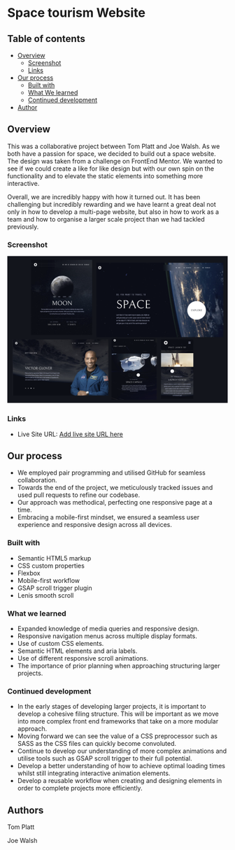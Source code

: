 # Space tourism Website

## Table of contents

- [Overview](#overview)
  - [Screenshot](#screenshot)
  - [Links](#links)
- [Our process](#Our-process)
  - [Built with](#built-with)
  - [What We learned](#what-i-learned)
  - [Continued development](#continued-development)
- [Author](#author)

## Overview

This was a collaborative project between Tom Platt and Joe Walsh. As we both have a passion for space, we decided to build out a space website. The design was taken from a challenge on FrontEnd Mentor. We wanted to see if we could create a like for like design but with our own spin on the functionality and to elevate the static elements into something more interactive.

Overall, we are incredibly happy with how it turned out. It has been challenging but incredibly rewarding and we have learnt a great deal not only in how to develop a multi-page website, but also in how to work as a team and how to organise a larger scale project than we had tackled previously.

### Screenshot

![](./assets/display-board.png)

### Links

- Live Site URL: [Add live site URL here](https://your-live-site-url.com)

## Our process

- We employed pair programming and utilised GitHub for seamless collaboration.
- Towards the end of the project, we meticulously tracked issues and used pull requests to refine our codebase.
- Our approach was methodical, perfecting one responsive page at a time.
- Embracing a mobile-first mindset, we ensured a seamless user experience and responsive design across all devices.

### Built with

- Semantic HTML5 markup
- CSS custom properties
- Flexbox
- Mobile-first workflow
- GSAP scroll trigger plugin
- Lenis smooth scroll

### What we learned

- Expanded knowledge of media queries and responsive design.
- Responsive navigation menus across multiple display formats.
- Use of custom CSS elements.
- Semantic HTML elements and aria labels.
- Use of different responsive scroll animations.
- The importance of prior planning when approaching structuring larger projects.

### Continued development

- In the early stages of developing larger projects, it is important to develop a cohesive filing structure. This will be important as we move into more complex front end frameworks that take on a more modular approach.
- Moving forward we can see the value of a CSS preprocessor such as SASS as the CSS files can quickly become convoluted.
- Continue to develop our understanding of more complex animations and utilise tools such as GSAP scroll trigger to their full potential.
- Develop a better understanding of how to achieve optimal loading times whilst still integrating interactive animation elements.
- Develop a reusable workflow when creating and designing elements in order to complete projects more efficiently.

## Authors

Tom Platt

Joe Walsh
